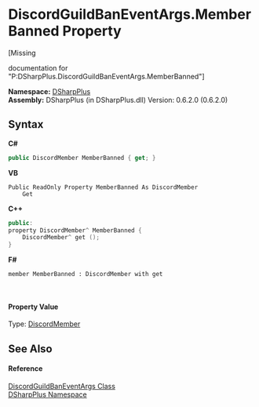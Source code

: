 # DiscordGuildBanEventArgs.MemberBanned Property 
 

\[Missing <summary> documentation for "P:DSharpPlus.DiscordGuildBanEventArgs.MemberBanned"\]

**Namespace:**&nbsp;<a href="503971eb-de5e-a570-9922-de9500a9b1cc">DSharpPlus</a><br />**Assembly:**&nbsp;DSharpPlus (in DSharpPlus.dll) Version: 0.6.2.0 (0.6.2.0)

## Syntax

**C#**<br />
``` C#
public DiscordMember MemberBanned { get; }
```

**VB**<br />
``` VB
Public ReadOnly Property MemberBanned As DiscordMember
	Get
```

**C++**<br />
``` C++
public:
property DiscordMember^ MemberBanned {
	DiscordMember^ get ();
}
```

**F#**<br />
``` F#
member MemberBanned : DiscordMember with get

```

<br />

#### Property Value
Type: <a href="5cf74e63-4004-3836-5a0d-910485913b65">DiscordMember</a>

## See Also


#### Reference
<a href="6812ab96-5a6e-0a77-8d77-6a73ae307a9d">DiscordGuildBanEventArgs Class</a><br /><a href="503971eb-de5e-a570-9922-de9500a9b1cc">DSharpPlus Namespace</a><br />